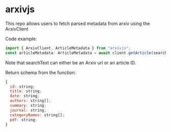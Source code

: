 # arxivjs

This repo allows users to fetch parsed metadata from arxiv using the ArxivClient

Code example:

```js
import { ArxivClient, ArticleMetadata } from "arxivjs";
const articleMetadata: ArticleMetadata = await client.getArticle(searchText);
```

Note that searchText can either be an Arxiv url or an article ID.

Return schema from the function:

```js
{
  id: string;
  title: string;
  date: string;
  authors: string[];
  summary: string;
  journal: string;
  categoryNames: string[];
  pdf: string;
}
```
